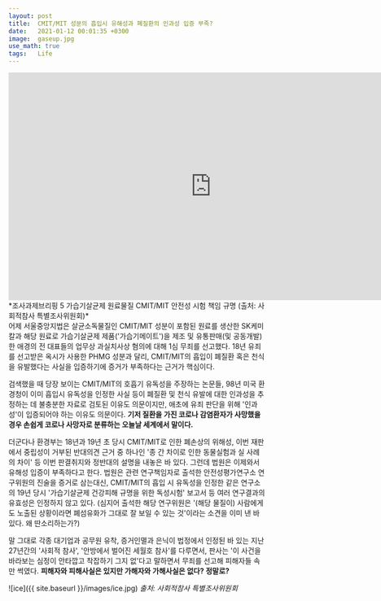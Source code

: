 ```yaml
---
layout: post
title:  CMIT/MIT 성분의 흡입시 유해성과 폐질환의 인과성 입증 부족?
date:   2021-01-12 00:01:35 +0300
image:  gaseup.jpg
use_math: true
tags:   Life
---
```


<iframe width="796" height="448" src="https://www.youtube.com/embed/mCc4j9pPj0s" frameborder="0" allow="accelerometer; autoplay; clipboard-write; encrypted-media; gyroscope; picture-in-picture" allowfullscreen></iframe>
*조사과제브리핑 5 가습기살균제 원료물질 CMIT/MIT 안전성 시험 책임 규명 (출처: 사회적참사 특별조사위원회)*

<br>
어제 서울중앙지법은 살균소독물질인 CMIT/MIT 성분이 포함된 원료를 생산한 SK케미칼과 해당 원료로 가습기살균제 제품('가습기메이트')을 제조 및 유통판매(및 공동개발)한 애경의 전 대표들의 업무상 과실치사상 혐의에 대해 1심 무죄를 선고했다. 18년 유죄를 선고받은 옥시가 사용한 PHMG 성분과 달리, CMIT/MIT의 흡입이 폐질환 혹은 천식을 유발했다는 사실을 입증하기에 증거가 부족하다는 근거가 핵심이다.

검색했을 때 당장 보이는 CMIT/MIT의 호흡기 유독성을 주장하는 논문들, 98년 미국 환경청이 이미 흡입시 유독성을 인정한 사실 등이 폐질환 및 천식 유발에 대한 인과성을 추정하는 데 불충분한 자료로 검토된 이유도 의문이지만, 애초에 유죄 판단을 위해 '인과성'이 입증되어야 하는 이유도 의문이다. <strong>기저 질환을 가진 코로나 감염환자가 사망했을 경우 손쉽게 코로나 사망자로 분류하는 오늘날 세계에서 말이다.</strong>

더군다나 환경부는 18년과 19년 초 당시 CMIT/MIT로 인한 폐손상의 위해성, 이번 재판에서 중립성이 거부된 반대의견 근거 중 하나인 '종 간 차이로 인한 동물실험과 실 사례의 차이' 등 이번 판결취지와 정반대의 설명을 내놓은 바 있다. 그런데 법원은 이제와서 유해성 입증이 부족하다고 한다. 법원은 관련 연구책임자로 출석한 안전성평가연구소 연구위원의 진술을 증거로 삼는대신, CMIT/MIT의 흡입 시 유독성을 인정한 같은 연구소의 19년 당시 '가습기살균제 건강피해 규명을 위한 독성시험' 보고서 등 여러 연구결과의 유효성은 인정하지 않고 있다. (심지어 출석한 해당 연구위원은 '(해당 물질이) 사람에게도 노출된 상황이라면 폐섬유화가 그대로 잘 보일 수 있는 것'이라는 소견을 이미 낸 바 있다. 왜 딴소리하는가?)

말 그대로 각종 대기업과 공무원 유착, 증거인멸과 은닉이 법정에서 인정된 바 있는 지난 27년간의 '사회적 참사', '안방에서 벌어진 세월호 참사'를 다루면서, 판사는 '이 사건을 바라보는 심정이 안타깝고 착잡하기 그지 없'다고 말하면서 무죄를 선고해 피해자들 속만 썩였다. <strong>피해자와 피해사실은 있지만 가해자와 가해사실은 없다? 정말로?</strong>

![ice]({{ site.baseurl }}/images/ice.jpg)
*출처: 사회적참사 특별조사위원회*